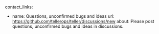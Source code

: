 contact_links:

- name: Questions, unconfirmed bugs and ideas
  url: https://github.com/tellerops/teller/discussions/new
  about: Please post questions, unconfirmed bugs and ideas in discussions.
